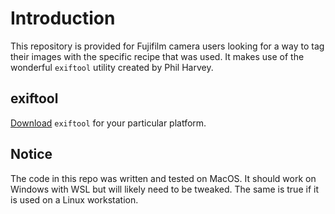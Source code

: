 # Introduction

This repository is provided for Fujifilm camera users looking for a way to tag their images with the specific recipe that was used. It makes use of the wonderful `exiftool` utility created by Phil Harvey.

## exiftool

[Download](https://exiftool.org) `exiftool` for your particular platform.

## Notice

The code in this repo was written and tested on MacOS. It should work on Windows with WSL but will likely need to be tweaked. The same is true if it is used on a Linux workstation.